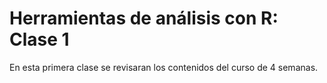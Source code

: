 # Herramientas de análisis con R: Clase 1

En esta primera clase se revisaran los contenidos del curso de 4 semanas.


